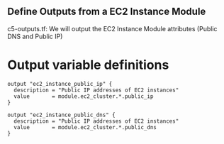 ## Define Outputs from a EC2 Instance Module
c5-outputs.tf: We will output the EC2 Instance Module attributes (Public DNS and Public IP)
# Output variable definitions

```
output "ec2_instance_public_ip" {
  description = "Public IP addresses of EC2 instances"
  value       = module.ec2_cluster.*.public_ip
}

output "ec2_instance_public_dns" {
  description = "Public IP addresses of EC2 instances"
  value       = module.ec2_cluster.*.public_dns
}